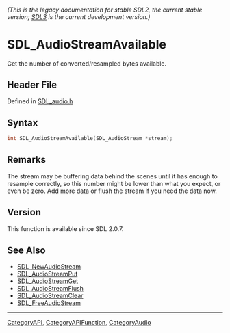 ###### (This is the legacy documentation for stable SDL2, the current stable version; [SDL3](https://wiki.libsdl.org/SDL3/) is the current development version.)
# SDL_AudioStreamAvailable

Get the number of converted/resampled bytes available.

## Header File

Defined in [SDL_audio.h](https://github.com/libsdl-org/SDL/blob/SDL2/include/SDL_audio.h)

## Syntax

```c
int SDL_AudioStreamAvailable(SDL_AudioStream *stream);
```

## Remarks

The stream may be buffering data behind the scenes until it has enough to
resample correctly, so this number might be lower than what you expect, or
even be zero. Add more data or flush the stream if you need the data now.

## Version

This function is available since SDL 2.0.7.

## See Also

- [SDL_NewAudioStream](SDL_NewAudioStream)
- [SDL_AudioStreamPut](SDL_AudioStreamPut)
- [SDL_AudioStreamGet](SDL_AudioStreamGet)
- [SDL_AudioStreamFlush](SDL_AudioStreamFlush)
- [SDL_AudioStreamClear](SDL_AudioStreamClear)
- [SDL_FreeAudioStream](SDL_FreeAudioStream)

----
[CategoryAPI](CategoryAPI), [CategoryAPIFunction](CategoryAPIFunction), [CategoryAudio](CategoryAudio)

